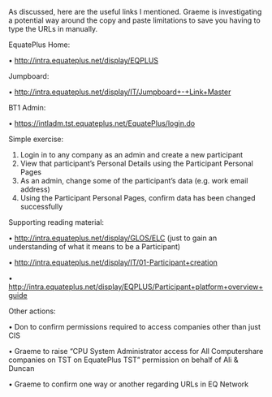 As discussed, here are the useful links I mentioned.  Graeme is investigating a potential way around the copy and paste limitations to save you having to type the URLs in manually.

EquatePlus Home:

•	http://intra.equateplus.net/display/EQPLUS

Jumpboard: 

•	http://intra.equateplus.net/display/IT/Jumpboard+-+Link+Master

BT1 Admin: 

•	https://intladm.tst.equateplus.net/EquatePlus/login.do

Simple exercise: 

1.	Login in to any company as an admin and create a new participant
2.	View that participant’s Personal Details using the Participant Personal Pages 
3.	As an admin, change some of the participant’s data (e.g. work email address)
4.	Using the Participant Personal Pages, confirm data has been changed successfully

Supporting reading material:

•	http://intra.equateplus.net/display/GLOS/ELC (just to gain an understanding of what it means to be a Participant)

•	http://intra.equateplus.net/display/IT/01-Participant+creation

•	http://intra.equateplus.net/display/EQPLUS/Participant+platform+overview+guide


Other actions:

•	Don to confirm permissions required to access companies other than just CIS

•	Graeme to raise “CPU System Administrator access for All Computershare companies on TST on EquatePlus TST” permission on behalf of Ali & Duncan

•	Graeme to confirm one way or another regarding URLs in EQ Network
